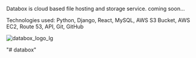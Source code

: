 Databox is cloud based file hosting and storage service. coming soon...

Technologies used: Python, Django, React, MySQL, AWS S3 Bucket, AWS EC2, Route 53, API, Git, GitHub

![databox_logo_lg](https://user-images.githubusercontent.com/98496684/197373955-cbe7722c-2985-4a45-bcc5-cb3ddcf981c7.png)

"# databox" 


